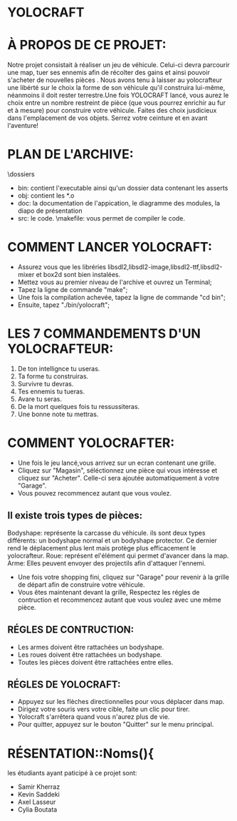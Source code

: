 # YOLOCRAFT

# À PROPOS DE CE PROJET: 

Notre projet consistait à réaliser un jeu de véhicule. Celui-ci devra parcourir une map, tuer ses ennemis afin de récolter des gains et ainsi pouvoir s'acheter
de nouvelles pièces . Nous avons tenu à laisser au yolocrafteur une libérté sur le choix la forme de son véhicule qu'il construira lui-même, néanmoins il doit 
rester terrestre.Une fois YOLOCRAFT lancé, vous aurez le choix entre un nombre restreint de pièce (que vous pourrez enrichir au fur et à mesure) pour construire 
votre véhicule. Faites des choix jusdicieux dans l'emplacement de vos objets. Serrez votre ceinture et en avant l'aventure!

# PLAN DE L'ARCHIVE:
\dossiers
- bin: contient l'executable ainsi qu'un dossier data contenant les asserts
- obj: contient les *.o 
- doc: la documentation de l'appication, le diagramme des modules, la diapo de présentation
- src: le code.
\makefile: vous permet de compiler le code.

# COMMENT LANCER YOLOCRAFT:

- Assurez vous que les libréries libsdl2,libsdl2-image,libsdl2-ttf,libsdl2-mixer et box2d sont bien instalées.
- Mettez vous au premier niveau de l'archive et ouvrez un Terminal;
- Tapez la ligne de commande "make";
- Une fois la compilation achevée, tapez la ligne de commande "cd bin";
- Ensuite, tapez "./bin/yolocraft";



# LES 7 COMMANDEMENTS D'UN YOLOCRAFTEUR:

1. De ton intellignce tu useras.
2. Ta forme tu construiras.
3. Survivre tu devras.
4. Tes ennemis tu tueras.
5. Avare tu seras.
6. De la mort quelques fois tu ressussiteras.
7. Une bonne note tu mettras.



# COMMENT YOLOCRAFTER:

- Une fois le jeu lancé,vous arrivez sur un ecran contenant une grille. 
- Cliquez sur "Magasin", séléctionnez une pièce qui vous intéresse et cliquez sur "Acheter". Celle-ci sera ajoutée automatiquement à votre "Garage".
- Vous pouvez recommencez autant que vous voulez. 
	
## Il existe trois types de pièces:

Bodyshape: représente la carcasse du véhicule. ils sont deux types différents: un bodyshape normal et un bodyshape protector.
Ce dernier rend le déplacement plus lent mais protège plus efficacement le yolocrafteur.
Roue: représent el'élément qui permet d'avancer dans la map. 
Arme: Elles peuvent envoyer des projectils afin d'attaquer l'ennemi. 

- Une fois votre shopping fini, cliquez sur "Garage" pour revenir à la grille de départ afin de construire votre véhicule. 
- Vous êtes maintenant devant la grille, Respectez les régles de contruction et recommencez autant que vous voulez avec une même pièce. 

## RÉGLES DE CONTRUCTION:
- Les armes doivent être rattachées  un bodyshape.
- Les roues doivent être rattachées  un bodyshape. 
- Toutes les pièces doivent être rattachées entre elles. 

## RÉGLES DE YOLOCRAFT:
- Appuyez sur les flèches directionnelles pour vous déplacer dans map.
- Dirigez votre souris vers votre cible, faite un clic pour tirer.
- Yolocraft s'arrêtera quand vous n'aurez plus de vie. 
- Pour quitter, appuyez sur le bouton "Quitter" sur le menu principal.


# RÉSENTATION::Noms(){
les étudiants ayant paticipé à ce projet sont:
- Samir Kherraz
- Kevin Saddeki
- Axel Lasseur
- Cylia Boutata

